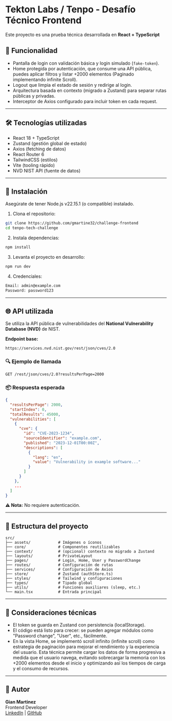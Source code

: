 # Tekton Labs / Tenpo - Desafío Técnico Frontend

Este proyecto es una prueba técnica desarrollada en **React + TypeScript**

## 🧠 Funcionalidad

- Pantalla de login con validación básica y login simulado (`fake-token`).
- Home protegida por autenticación, que consume una API pública, puedes aplicar filtros y listar +2000 elementos (Paginado implementando infinite Scroll).
- Logout que limpia el estado de sesión y redirige al login.
- Arquitectura basada en contexto (migrado a Zustand) para separar rutas públicas y privadas.
- Interceptor de Axios configurado para incluir token en cada request.

---

## 🛠️ Tecnologías utilizadas

- React 18 + TypeScript
- Zustand (gestión global de estado)
- Axios (fetching de datos)
- React Router 6
- TailwindCSS (estilos)
- Vite (tooling rápido)
- NVD NIST API (fuente de datos)

---

## 🚀 Instalación

Asegúrate de tener Node.js v22.15.1 (o compatible) instalado.

1. Clona el repositorio:

```bash
git clone https://github.com/gmartine32/challenge-frontend
cd tenpo-tech-challenge
```

2. Instala dependencias:

```bash
npm install
```

3. Levanta el proyecto en desarrollo:

```bash
npm run dev
```

4. Credenciales:

```bash
Email: admin@example.com
Password: password123
```

---

## 🌐 API utilizada

Se utiliza la API pública de vulnerabilidades del **National Vulnerability Database (NVD)** de NIST.

**Endpoint base:**

```
https://services.nvd.nist.gov/rest/json/cves/2.0
```

### 🔍 Ejemplo de llamada

```http
GET /rest/json/cves/2.0?resultsPerPage=2000
```

### 📦 Respuesta esperada

```json
{
  "resultsPerPage": 2000,
  "startIndex": 0,
  "totalResults": 45000,
  "vulnerabilities": [
    {
      "cve": {
        "id": "CVE-2023-1234",
        "sourceIdentifier": "example.com",
        "published": "2023-12-01T00:00Z",
        "descriptions": [
          {
            "lang": "en",
            "value": "Vulnerability in example software..."
          }
        ]
      }
    },
    ...
  ]
}
```

**⚠️ Nota:** No requiere autenticación.

---

## 🧩 Estructura del proyecto

```
src/
├── assets/            # Imágenes o íconos
├── core/              # Componentes reutilizables
├── context/           # (opcional) contexto no migrado a Zustand
├── layouts/           # PrivateLayout
├── pages/             # Login, Home, User y PasswordChange
├── routes/            # Configuración de rutas
├── services/          # Configuración de Axios
├── store/             # Zustand (authStore.ts)
├── styles/            # Tailwind y configuraciones
├── types/             # Tipado global
├── utils/             # Funciones auxiliares (sleep, etc.)
└── main.tsx           # Entrada principal
```

---

## 📌 Consideraciones técnicas

- El token se guarda en Zustand con persistencia (localStorage).
- El código está listo para crecer: se pueden agregar módulos como "Password change", "User", etc., fácilmente.
- En la vista Home, se implementó scroll infinito (infinite scroll) como estrategia de paginación para mejorar el rendimiento y la experiencia del usuario. Esta técnica permite cargar los datos de forma progresiva a medida que el usuario navega, evitando sobrecargar la memoria con los +2000 elementos desde el inicio y optimizando así los tiempos de carga y el consumo de recursos.

---

## 📄 Autor

**Gian Martinez**  
Frontend Developer  
[LinkedIn](www.linkedin.com/in/gianmartinezvilla) | [GitHub](https://github.com/gmartine32)
